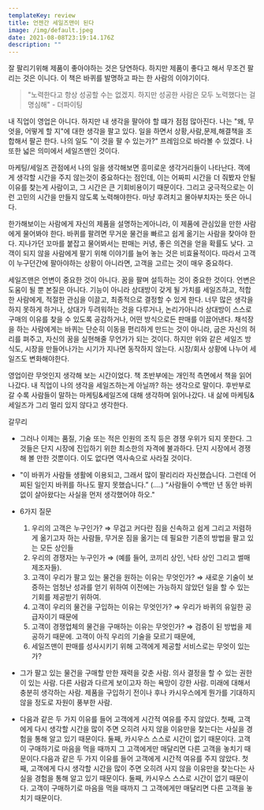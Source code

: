 ```yaml
---
templateKey: review
title: 언젠간 세일즈맨이 된다
image: /img/default.jpeg
date: 2021-08-08T23:19:14.176Z
description: ""
---
```

잘 팔리기위해 제품이 좋아야하는 것은 당연하다. 하지만 제품이 좋다고 해서 무조건 팔리는 것은 이니다. 이 책은 바퀴를 발명하고 파는 한 사람의 이야기이다.

> "노력한다고 항상 성공할 수는 없겠지. 하지만 성공한 사람은 모두 노력했다는 걸 명심해" - 더파이팅

내 직업이 영업은 아니다. 하지만 내 생각을 팔아야 할 떄가 점점 많아진다. 나는 "왜, 무엇을, 어떻게 할 지"에 대한 생각을 팔고 있다. 일을 하면서 상황,사람,문제,해결책을 조합해서 팔곤 한다. 나의 일도 "이 것을 팔 수 있는가?" 프레임으로 바라볼 수 있겠다. 나 또한 넓은 의미에서 세일즈맨인 것이다.

마케팅/세일즈 관점에서 나의 일을 생각해보면 흥미로운 생각거리들이 나타난다. 객에게 생각할 시간을 주지 않는것이 중요하다는 점인데, 이는 어짜피 시간을 더 줘봤자 안될 이유를 찾는게 사람이고, 그 시간은 큰 기회비용이기 때문이다. 그리고 궁극적으로는 이런 고민의 시간을 만들지 않도록 노력해야한다. 마냥 후려치고 몰아부치자는 뜻은 아니다.

한가해보이는 사람에게 자신의 제품을 설명하는게아니라, 이 제품에 관심있을 만한 사람에게 물어봐야 한다. 바퀴를 팔려면 무거운 물건을 빠르고 쉽게 옮기는 사람을 찾아야 한다. 지나가던 꼬마를 붙잡고 물어봐서는 판매는 커녕, 좋은 의견을 얻을 확률도 낮다. 고객이 되지 않을 사람에게 팔기 위해 이야기를 늘어 놓는 것은 비효율적이다. 따라서 고객이 누구던간에 팔아야하는 상황이 아니라면, 고객을 고르는 것이 매우 중요하다.

세일즈맨은 언변이 중요한 것이 아니다. 꿈을 팔며 설득하는 것이 중요한 것이다. 언변은 도움이 될 뿐 본질은 아니다. 기능이 아니라 상대방이 갖게 될 가치를 세일즈하고, 적합한 사람에게, 적절한 관심을 이끌고, 최종적으로 결정할 수 있게 한다. 너무 많은 생각을 하지 못하게 하거나, 상대가 두려워하는 것을 다루거나, 논리가아니라 상대방이 스스로 구매의 이유를 찾을 수 있도록 공감하거나, 어떤 방식으로든 판매를 이끌어낸다. 채석장을 하는 사람에게는 바퀴는 단순히 이동을 편리하게 만드는 것이 아니라, 굽은 자신의 허리를 펴주고, 자신의 꿈을 실현해줄 무언가가 되는 것이다. 하지만 위와 같은 세일즈 방식도, 시장을 만들어나가는 시기가 지나면 동작하지 않는다. 시장/회사 상황에 나누어 세일즈도 변화해야한다. 

영업이란 무엇인지 생각해 보는 시간이었다. 책 초반부에는 개인적 측면에서 책을 읽어나갔다. 내 직업이 나의 생각을 세일즈하는게 아닐까? 하는 생각으로 말이다. 후반부로 갈 수록 사람들이 말하는 마케팅&세일즈에 대해 생각하며 읽어나갔다. 내 삶에 마케팅&세일즈가 그리 멀리 있지 않다고 생각한다.

갈무리

* 그러나 이제는 품질, 기술 또는 적은 인원의 조직 등은 경쟁 우위가 되지 못한다. 그것들은 단지 시장에 진입하기 위한 최소한의 자격에 불과하다. 단지 시장에서 경쟁해 볼 만한 것뿐이다. 이도 없다면 역사속으로 사라질 것이다.
* "이 바퀴가 사람들 생활에 이용되고, 그래서 많이 팔리리라 자신했습니다. 그런데 어찌된 일인지 바퀴를 하나도 팔지 못했습니다.” (....) “사람들이 수백만 년 동안 바퀴 없이 살아왔다는 사실을 먼저 생각했어야 하오."
* 6가지 질문

  1. 우리의 고객은 누구인가? ⇒ 무겁고 커다란 짐을 신속하고 쉽게 그리고 저렴하게 옮기고자 하는 사람들, 무거운 짐을 옮기는 데 필요한 기존의 방법을 팔고 있는 모든 상인들
  2. 우리의 경쟁자는 누구인가 ⇒ (예를 들어, 코끼리 상인, 낙타 상인 그리고 썰매 제조자들).
  3. 고객이 우리가 팔고 있는 물건을 원하는 이유는 무엇인가? ⇒ 새로운 기술이 보증하는 엄청난 성과를 얻기 위하여 이전에는 가능하지 않았던 일을 할 수 있는 기회를 제공받기 위하여.
  4. 고객이 우리의 물건을 구입하는 이유는 무엇인가? ⇒ 우리가 바퀴의 유일한 공급자이기 때문에
  5. 고객이 경쟁업체의 물건을 구매하는 이유는 무엇인가? ⇒ 검증이 된 방법을 제공하기 때문에. 고객이 아직 우리의 기술을 모르기 때문에,
  6. 세일즈맨이 판매를 성사시키기 위해 고객에게 제공할 서비스로는 무엇이 있는가?
* 그가 팔고 있는 물건을 구매할 만한 재력을 갖춘 사람. 의사 결정을 할 수 있는 권한이 있는 사람. 다른 사람과 다르게 보이고자 하는 욕망이 강한 사람. 미래에 대해서 충분히 생각하는 사람. 제품을 구입하기 전이나 후나 카시우스에게 뭔가를 기대하지 않을 정도로 자원이 풍부한 사람.
* 다음과 같은 두 가지 이유를 들어 고객에게 시간적 여유를 주지 않았다. 첫째, 고객에게 다시 생각할 시간을 많이 주면 오히려 사지 않을 이유만을 찾는다는 사실을 경험을 통해 알고 있기 때문이다. 둘째, 카시우스 스스로 시간이 없기 때문이다. 고객이 구매하기로 마음을 먹을 때까지 그 고객에게만 매달리면 다른 고객을 놓치기 때문이다.다음과 같은 두 가지 이유를 들어 고객에게 시간적 여유를 주지 않았다. 첫째, 고객에게 다시 생각할 시간을 많이 주면 오히려 사지 않을 이유만을 찾는다는 사실을 경험을 통해 알고 있기 때문이다. 둘째, 카시우스 스스로 시간이 없기 때문이다. 고객이 구매하기로 마음을 먹을 때까지 그 고객에게만 매달리면 다른 고객을 놓치기 때문이다.